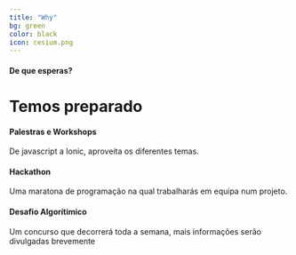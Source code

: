 ```yaml
---
title: "Why"
bg: green
color: black
icon: cesium.png
---
```


#### De que esperas?

# Temos preparado
<div class="container row features">
  <div class="col s4 feature">
    <i class="fa fa-comments-o fa-4x">
    </i>
    <h4> Palestras e Workshops </h4>
    <p> De javascript a Ionic, aproveita os diferentes temas. </p>
  </div>
  <div class="col s4 feature">
    <i class="fa fa-laptop fa-4x">
    </i>
    <h4> Hackathon </h4>
    <p> Uma maratona de programação na qual trabalharás em equipa num projeto. </p>
  </div>
  <div class="col s4 feature">
    <i class="fa fa-terminal fa-4x">
    </i>
    <h4> Desafio Algorítimico </h4>
    <p> Um concurso que decorrerá toda a semana, mais informações serão divulgadas brevemente </p>
  </div>
</div>
